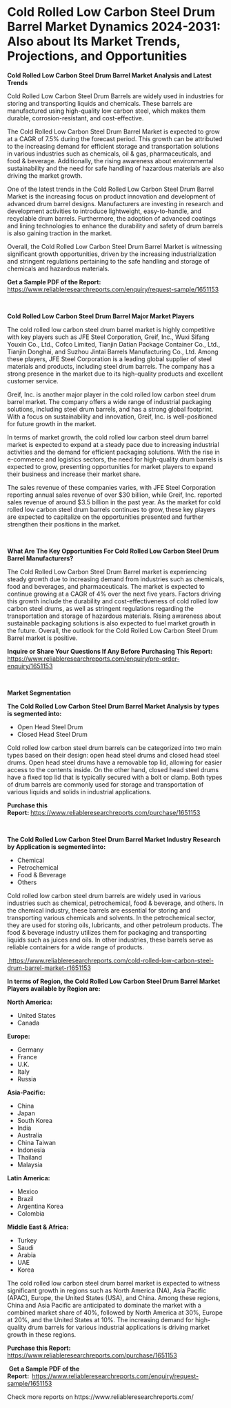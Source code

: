 <p><h1>Cold Rolled Low Carbon Steel Drum Barrel Market Dynamics 2024-2031: Also about Its Market Trends, Projections, and Opportunities</h1></p><p><strong>Cold Rolled Low Carbon Steel Drum Barrel Market Analysis and Latest Trends</strong></p>
<p><p>Cold Rolled Low Carbon Steel Drum Barrels are widely used in industries for storing and transporting liquids and chemicals. These barrels are manufactured using high-quality low carbon steel, which makes them durable, corrosion-resistant, and cost-effective.</p><p>The Cold Rolled Low Carbon Steel Drum Barrel Market is expected to grow at a CAGR of 7.5% during the forecast period. This growth can be attributed to the increasing demand for efficient storage and transportation solutions in various industries such as chemicals, oil & gas, pharmaceuticals, and food & beverage. Additionally, the rising awareness about environmental sustainability and the need for safe handling of hazardous materials are also driving the market growth.</p><p>One of the latest trends in the Cold Rolled Low Carbon Steel Drum Barrel Market is the increasing focus on product innovation and development of advanced drum barrel designs. Manufacturers are investing in research and development activities to introduce lightweight, easy-to-handle, and recyclable drum barrels. Furthermore, the adoption of advanced coatings and lining technologies to enhance the durability and safety of drum barrels is also gaining traction in the market.</p><p>Overall, the Cold Rolled Low Carbon Steel Drum Barrel Market is witnessing significant growth opportunities, driven by the increasing industrialization and stringent regulations pertaining to the safe handling and storage of chemicals and hazardous materials.</p></p>
<p><strong>Get a Sample PDF of the Report:&nbsp;</strong> <a href="https://www.reliableresearchreports.com/enquiry/request-sample/1651153">https://www.reliableresearchreports.com/enquiry/request-sample/1651153</a></p>
<p>&nbsp;</p>
<p><strong>Cold Rolled Low Carbon Steel Drum Barrel Major Market Players</strong></p>
<p><p>The cold rolled low carbon steel drum barrel market is highly competitive with key players such as JFE Steel Corporation, Greif, Inc., Wuxi Sifang Youxin Co., Ltd., Cofco Limited, Tianjin Datian Package Container Co., Ltd., Tianjin Donghai, and Suzhou Jintai Barrels Manufacturing Co., Ltd. Among these players, JFE Steel Corporation is a leading global supplier of steel materials and products, including steel drum barrels. The company has a strong presence in the market due to its high-quality products and excellent customer service.</p><p>Greif, Inc. is another major player in the cold rolled low carbon steel drum barrel market. The company offers a wide range of industrial packaging solutions, including steel drum barrels, and has a strong global footprint. With a focus on sustainability and innovation, Greif, Inc. is well-positioned for future growth in the market.</p><p>In terms of market growth, the cold rolled low carbon steel drum barrel market is expected to expand at a steady pace due to increasing industrial activities and the demand for efficient packaging solutions. With the rise in e-commerce and logistics sectors, the need for high-quality drum barrels is expected to grow, presenting opportunities for market players to expand their business and increase their market share.</p><p>The sales revenue of these companies varies, with JFE Steel Corporation reporting annual sales revenue of over $30 billion, while Greif, Inc. reported sales revenue of around $3.5 billion in the past year. As the market for cold rolled low carbon steel drum barrels continues to grow, these key players are expected to capitalize on the opportunities presented and further strengthen their positions in the market.</p></p>
<p>&nbsp;</p>
<p><strong>What Are The Key Opportunities For Cold Rolled Low Carbon Steel Drum Barrel Manufacturers?</strong></p>
<p><p>The Cold Rolled Low Carbon Steel Drum Barrel market is experiencing steady growth due to increasing demand from industries such as chemicals, food and beverages, and pharmaceuticals. The market is expected to continue growing at a CAGR of 4% over the next five years. Factors driving this growth include the durability and cost-effectiveness of cold rolled low carbon steel drums, as well as stringent regulations regarding the transportation and storage of hazardous materials. Rising awareness about sustainable packaging solutions is also expected to fuel market growth in the future. Overall, the outlook for the Cold Rolled Low Carbon Steel Drum Barrel market is positive.</p></p>
<p><strong>Inquire or Share Your Questions If Any Before Purchasing This Report:</strong> <a href="https://www.reliableresearchreports.com/enquiry/pre-order-enquiry/1651153">https://www.reliableresearchreports.com/enquiry/pre-order-enquiry/1651153</a></p>
<p>&nbsp;</p>
<p><strong>Market Segmentation</strong></p>
<p><strong>The Cold Rolled Low Carbon Steel Drum Barrel Market Analysis by types is segmented into:</strong></p>
<p><ul><li>Open Head Steel Drum</li><li>Closed Head Steel Drum</li></ul></p>
<p><p>Cold rolled low carbon steel drum barrels can be categorized into two main types based on their design: open head steel drums and closed head steel drums. Open head steel drums have a removable top lid, allowing for easier access to the contents inside. On the other hand, closed head steel drums have a fixed top lid that is typically secured with a bolt or clamp. Both types of drum barrels are commonly used for storage and transportation of various liquids and solids in industrial applications.</p></p>
<p><strong>Purchase this Report:&nbsp;</strong><a href="https://www.reliableresearchreports.com/purchase/1651153">https://www.reliableresearchreports.com/purchase/1651153</a></p>
<p>&nbsp;</p>
<p><strong>The Cold Rolled Low Carbon Steel Drum Barrel Market Industry Research by Application is segmented into:</strong></p>
<p><ul><li>Chemical</li><li>Petrochemical</li><li>Food & Beverage</li><li>Others</li></ul></p>
<p><p>Cold rolled low carbon steel drum barrels are widely used in various industries such as chemical, petrochemical, food & beverage, and others. In the chemical industry, these barrels are essential for storing and transporting various chemicals and solvents. In the petrochemical sector, they are used for storing oils, lubricants, and other petroleum products. The food & beverage industry utilizes them for packaging and transporting liquids such as juices and oils. In other industries, these barrels serve as reliable containers for a wide range of products.</p></p>
<p><a href="https://www.reliableresearchreports.com/cold-rolled-low-carbon-steel-drum-barrel-market-r1651153">&nbsp;https://www.reliableresearchreports.com/cold-rolled-low-carbon-steel-drum-barrel-market-r1651153</a></p>
<p><strong>In terms of Region, the Cold Rolled Low Carbon Steel Drum Barrel Market Players available by Region are:</strong></p>
<p>
    <p> <strong> North America: </strong>
        <ul>
            <li>United States</li>
            <li>Canada</li>
        </ul>
        </p> 
    <p> <strong> Europe: </strong>
        <ul>
            <li>Germany</li>
            <li>France</li>
            <li>U.K.</li>
            <li>Italy</li>
            <li>Russia</li>
        </ul>
        </p> 
    <p> <strong> Asia-Pacific: </strong>
        <ul>
            <li>China</li>
            <li>Japan</li>
            <li>South Korea</li>
            <li>India</li>
            <li>Australia</li>
            <li>China Taiwan</li>
            <li>Indonesia</li>
            <li>Thailand</li>
            <li>Malaysia</li>
        </ul>
        </p> 
    <p> <strong> Latin America: </strong>
        <ul>
            <li>Mexico</li>
            <li>Brazil</li>
            <li>Argentina Korea</li>
            <li>Colombia</li>
        </ul>
        </p> 
    <p> <strong> Middle East & Africa: </strong>
        <ul>
            <li>Turkey</li>
            <li>Saudi</li>
            <li>Arabia</li>
            <li>UAE</li>
            <li>Korea</li>
        </ul>
    </p>
    </p>
<p><p>The cold rolled low carbon steel drum barrel market is expected to witness significant growth in regions such as North America (NA), Asia Pacific (APAC), Europe, the United States (USA), and China. Among these regions, China and Asia Pacific are anticipated to dominate the market with a combined market share of 40%, followed by North America at 30%, Europe at 20%, and the United States at 10%. The increasing demand for high-quality drum barrels for various industrial applications is driving market growth in these regions.</p></p>
<p><strong>Purchase this Report: </strong><a href="https://www.reliableresearchreports.com/purchase/1651153">https://www.reliableresearchreports.com/purchase/1651153</a></p>
<p>&nbsp;<strong>Get a Sample PDF of the Report:&nbsp;&nbsp;</strong><a href="https://www.reliableresearchreports.com/enquiry/request-sample/1651153">https://www.reliableresearchreports.com/enquiry/request-sample/1651153</a></p>
<p><strong></strong></p>
<p>Check more reports on https://www.reliableresearchreports.com/</p>